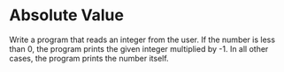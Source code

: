 
# Absolute Value

Write a program that reads an integer from the user. If the number is less than 0, the program prints the given integer multiplied by -1. In all other cases, the program prints the number itself.
